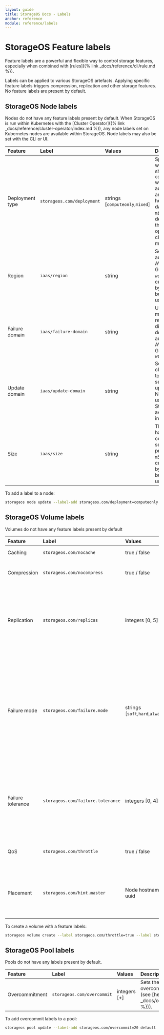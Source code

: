 ```yaml
---
layout: guide
title: StorageOS Docs - Labels
anchor: reference
module: reference/labels
---
```


# StorageOS Feature labels

Feature labels are a powerful and flexible way to control storage features,
especially when combined with [rules]({% link _docs/reference/cli/rule.md %}).

Labels can be applied to various StorageOS artefacts. Applying specific feature
labels triggers compression, replication and other storage features. No feature
labels are present by default.

## StorageOS Node labels

Nodes do not have any feature labels present by default.  When StorageOS is run
within Kubernetes with the [Cluster Operator]({% link
_docs/reference/cluster-operator/index.md %}), any node labels set on Kubernetes
nodes are available within StorageOS.  Node labels may also be set with the CLI
or UI.

| Feature             | Label                               | Values                               | Description                                                                                                                                                                                                  |
| :------------------ | :---------------------------------- | :----------------------------------- | :---------------------------------------------------------------------------------------------------------------------------------------------                                                               |
| Deployment type     | `storageos.com/deployment`          | strings [`computeonly`,`mixed`]      | Specifies whether a node should be `computeonly` where it only acts as a client and does not host volume data locally, or `mixed` (the default), where the node can operate in both client and server modes. |
| Region              | `iaas/region`                       | string                               | Set automatically in AWS, Azure and GCE.  e.g. `eu-west-1`.  Not currently used by StorageOS but available for use in rules.                                                                         |
| Failure domain      | `iaas/failure-domain`               | string                               | Used to spread master and replicas across different failure domains.  Set automatically in AWS, Azure and GCE, e.g. `eu-west-1b`                                                                             |
| Update domain       | `iaas/update-domain`                | string                               | Set by some cloud providers to perform sequential updates/reboots.  Not currently used by StorageOS but available for use in rules.                                                                          |
| Size                | `iaas/size`                         | string                               | The node hardware configuration, as set by the cloud provider, e.g. `m5d.xlarge`.  Not currently used by StorageOS but available for use in rules.                                                           |

To add a label to a node:

```bash
storageos node update --label-add storageos.com/deployment=computeonly nodename
```

## StorageOS Volume labels

Volumes do not have any feature labels present by default

| Feature             | Label                               | Values                               | Description                                                                                                                                                                                                                        |
| :------------------ | :---------------------------------- | :----------------------------------- | :---------------------------------------------------------------------------------------------------------------------------------------------                                                                                     |
| Caching             | `storageos.com/nocache`             | true / false                         | Switches off caching.                                                                                                                                                                                                              |
| Compression         | `storageos.com/nocompress`          | true / false                         | Switches off compression of data at rest and in transit.                                                                                                                                                                           |
| Replication         | `storageos.com/replicas`            | integers [0, 5]                      | Replicates entire volume across nodes. Typically 1 replica is sufficient (2 copies of the data); more than 2 replicas is not recommended.                                                                                          |
| Failure mode        | `storageos.com/failure.mode`        | strings [`soft`,`hard`,`alwayson`]   | Soft failure mode works together with the failure tolerance. Hard is a mode where any loss in desired replicas count will mark volume as unavailable. AlwaysOn is a mode where as long as master is alive volume will be writable. |
| Failure tolerance   | `storageos.com/failure.tolerance`   | integers [0, 4]                      | Specifies how many failed replicas to tolerate, defaults to (Replicas - 1) if Replicas > 0, so if there are 2 replicas it will default to 1.                                                                                       |
| QoS                 | `storageos.com/throttle`            | true / false                         | Deprioritizes traffic by reducing the rate of disk I/O, when true.                                                                                                                                                                 |
| Placement           | `storageos.com/hint.master`         | Node hostname or uuid                | Requests master volume placement on the specified node.  Will use another node if request can't be satisfied.                                                                                                                      |

To create a volume with a feature labels:

```bash
storageos volume create --label storageos.com/throttle=true --label storageos.com/replicas=1 volumename
```

## StorageOS Pool labels

Pools do not have any labels present by default.

| Feature             | Label                               | Values                               | Description                                                                                                                                                                                                                        |
| :------------------ | :---------------------------------- | :----------------------------------- | :---------------------------------------------------------------------------------------------------------------------------------------------                                                                                     |
| Overcommitment      | `storageos.com/overcommit`          | integers [+]                         | Sets the percentage of overcommitment allowed for the pool (see [here]({%link _docs/operations/overcommitment.md %})).                                                                                                                                                                        |

To add overcommit labels to a pool: 

```bash
storageos pool update --label-add storageos.com/overcommit=20 default
```
